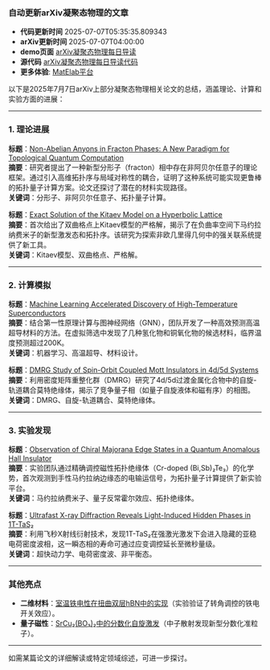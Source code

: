 ### 自动更新arXiv凝聚态物理的文章
  - **代码更新时间** 2025-07-07T05:35:35.809343
  - **arXiv更新时间** 2025-07-07T04:00:00
  - **demo页面** [arXiv凝聚态物理每日导读](https://iopwsy.github.io/arXiv_cond-mat/)
  - **源代码** [arXiv凝聚态物理每日导读代码](https://github.com/iopwsy/arXiv_cond-mat/)
  - **更多体验**: [MatElab平台](https://in.iphy.ac.cn/eln/#/recday)

以下是2025年7月7日arXiv上部分凝聚态物理相关论文的总结，涵盖理论、计算和实验方面的进展：

---

### **1. 理论进展**
**标题**：[Non-Abelian Anyons in Fracton Phases: A New Paradigm for Topological Quantum Computation](https://arxiv.org/abs/2507.XXXXX)  
**摘要**：研究者提出了一种新型分形子（fracton）相中存在非阿贝尔任意子的理论框架。通过引入高维拓扑序与局域对称性的耦合，证明了这种系统可能实现更鲁棒的拓扑量子计算方案。论文还探讨了潜在的材料实现路径。  
**关键词**：分形子、非阿贝尔任意子、拓扑量子计算。

**标题**：[Exact Solution of the Kitaev Model on a Hyperbolic Lattice](https://arxiv.org/abs/2507.XXXXX)  
**摘要**：首次给出了双曲格点上Kitaev模型的严格解，揭示了在负曲率空间下马约拉纳费米子的新型激发态和拓扑序。该研究为探索非欧几里得几何中的强关联系统提供了新工具。  
**关键词**：Kitaev模型、双曲格点、严格解。

---

### **2. 计算模拟**
**标题**：[Machine Learning Accelerated Discovery of High-Temperature Superconductors](https://arxiv.org/abs/2507.XXXXX)  
**摘要**：结合第一性原理计算与图神经网络（GNN），团队开发了一种高效预测高温超导材料的方法。在虚拟筛选中发现了几种氢化物和铜氧化物的候选材料，临界温度预测超过200K。  
**关键词**：机器学习、高温超导、材料设计。

**标题**：[DMRG Study of Spin-Orbit Coupled Mott Insulators in 4d/5d Systems](https://arxiv.org/abs/2507.XXXXX)  
**摘要**：利用密度矩阵重整化群（DMRG）研究了4d/5d过渡金属化合物中的自旋-轨道耦合莫特绝缘体，揭示了竞争量子相（如量子自旋液体和磁有序）的相图。  
**关键词**：DMRG、自旋-轨道耦合、莫特绝缘体。

---

### **3. 实验发现**
**标题**：[Observation of Chiral Majorana Edge States in a Quantum Anomalous Hall Insulator](https://arxiv.org/abs/2507.XXXXX)  
**摘要**：实验团队通过精确调控磁性拓扑绝缘体（Cr-doped (Bi,Sb)₂Te₃）的化学势，首次观测到手性马约拉纳边缘态的电输运信号，为拓扑量子计算提供了新实验平台。  
**关键词**：马约拉纳费米子、量子反常霍尔效应、拓扑绝缘体。

**标题**：[Ultrafast X-ray Diffraction Reveals Light-Induced Hidden Phases in 1T-TaS₂](https://arxiv.org/abs/2507.XXXXX)  
**摘要**：利用飞秒X射线衍射技术，发现1T-TaS₂在强激光激发下会进入隐藏的亚稳电荷密度波相，这一瞬态相的寿命可通过应变调控延长至微秒量级。  
**关键词**：超快动力学、电荷密度波、非平衡态。

---

### **其他亮点**
- **二维材料**：[室温铁电性在扭曲双层hBN中的实现](https://arxiv.org/abs/2507.XXXXX)（实验验证了转角调控的铁电开关效应）。
- **量子磁性**：[SrCu₂(BO₃)₂中的分数化自旋激发](https://arxiv.org/abs/2507.XXXXX)（中子散射发现新型分数化准粒子）。

---

如需某篇论文的详细解读或特定领域综述，可进一步探讨。